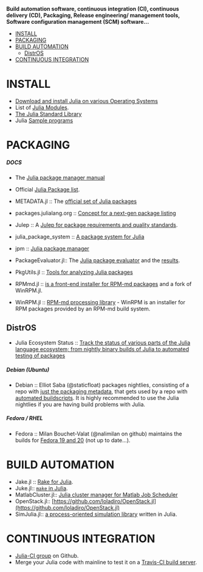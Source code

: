 **Build automation software, continuous integration (CI), continuous delivery (CD), Packaging, Release engineering/ management tools, Software configuration management (SCM) software...**

* [INSTALL](#install)
* [PACKAGING](#packaging)
* [BUILD AUTOMATION](#build-automation)
   * [DistrOS](#distros)
* [CONTINUOUS INTEGRATION](#continuous-integration)


# INSTALL 
* [Download and install Julia on various Operating Systems](http://julialang.org/downloads/)
* List of [Julia Modules](http://docs.julialang.org/en/latest/manual/modules/).
* [The Julia Standard Library](http://docs.julialang.org/en/latest/stdlib/)
* Julia [Sample programs](https://github.com/JuliaLang/julia/tree/master/examples)


# PACKAGING
##### DOCS
   * The [Julia package manager manual](http://docs.julialang.org/en/latest/manual/packages/)
   * Official [Julia Package list](http://docs.julialang.org/en/latest/packages/packagelist/).
   * METADATA.jl :: The [official set of Julia packages](https://github.com/JuliaLang/METADATA.jl)
   * packages.julialang.org :: [Concept for a next-gen package listing](https://github.com/IainNZ/packages.julialang.org)
   
* Julep :: A [Julep for package requirements and quality standards](https://gist.github.com/IainNZ/6086173).
* julia_package_system :: [A package system for Julia](https://github.com/johnmyleswhite/julia_package_system)
* jpm :: [Julia package manager](https://github.com/dirk/jpm)
* PackageEvaluator.jl:: The [Julia package evaluator](https://github.com/IainNZ/PackageEvaluator.jl) and the [results](http://iaindunning.com/PackageEval/).
* PkgUtils.jl :: [Tools for analyzing Julia packages](https://github.com/johnmyleswhite/PkgUtils.jl)
* RPMmd.jl :: [is a front-end installer for RPM-md packages](https://github.com/ihnorton/RPMmd.jl) and a fork of WinRPM.jl.
* WinRPM.jl :: [RPM-md processing library](https://github.com/JuliaLang/WinRPM.jl) - WinRPM is an installer for RPM packages provided by an RPM-md build system.

## DistrOS
* Julia Ecosystem Status :: [Track the status of various parts of the Julia language ecosystem; from nightly binary builds of Julia to automated testing of packages](http://status.julialang.org/)

##### Debian (Ubuntu)
* Debian :: Elliot Saba (@staticfloat) packages nightlies, consisting of a repo with [just the packaging metadata](https://github.com/staticfloat/julia-debian), that gets used by a repo with [automated buildscripts](https://github.com/staticfloat/julia-nightly-packaging). It is highly recommended to use the Julia nightlies if you are having build problems with Julia.

##### Fedora / RHEL
* Fedora :: Milan Bouchet-Valat (@nalimilan on github) maintains the builds for [Fedora 19 and 20](http://nalimilan.perso.neuf.fr/transfert/) (not up to date...).
 


# BUILD AUTOMATION
* Jake.jl :: [Rake for Julia](https://github.com/nolta/Jake.jl).
* Juke.jl:: [`make` in Julia](https://github.com/kshramt/Juke.jl).
* MatlabCluster.jl:: [Julia cluster manager for Matlab Job Scheduler](https://github.com/simonster/MatlabCluster.jl)
* OpenStack.jl:: [https://github.com/loladiro/OpenStack.jl](https://github.com/loladiro/OpenStack.jl)
* SimJulia.jl:: [a process-oriented simulation library](https://github.com/BenLauwens/SimJulia.jl) written in Julia.


# CONTINUOUS INTEGRATION
* [Julia-CI group](https://github.com/julia-ci) on Github.
* Merge your Julia code with mainline to test it on a [Travis-CI build server](https://travis-ci.org/JuliaLang/).
